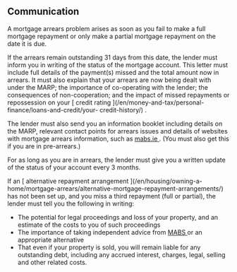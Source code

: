 ##  Communication

A mortgage arrears problem arises as soon as you fail to make a full mortgage
repayment or only make a partial mortgage repayment on the date it is due.

If the arrears remain outstanding 31 days from this date, the lender must
inform you in writing of the status of the mortgage account. This letter must
include full details of the payment(s) missed and the total amount now in
arrears. It must also explain that your arrears are now being dealt with under
the MARP; the importance of co-operating with the lender; the consequences of
non-cooperation; and the impact of missed repayments or repossession on your [
credit rating ](/en/money-and-tax/personal-finance/loans-and-credit/your-
credit-history/) .

The lender must also send you an information booklet including details on the
MARP, relevant contact points for arrears issues and details of websites with
mortgage arrears information, such as [ mabs.ie ](http://www.mabs.ie/) . (You
must also get this if you are in pre-arrears.)

For as long as you are in arrears, the lender must give you a written update
of the status of your account every 3 months.

If an [ alternative repayment arrangement ](/en/housing/owning-a-
home/mortgage-arrears/alternative-mortgage-repayment-arrangements/) has not
been set up, and you miss a third repayment (full or partial), the lender must
tell you the following in writing:

  * The potential for legal proceedings and loss of your property, and an estimate of the costs to you of such proceedings 
  * The importance of taking independent advice from [ MABS ](http://www.mabs.ie) or an appropriate alternative 
  * That even if your property is sold, you will remain liable for any outstanding debt, including any accrued interest, charges, legal, selling and other related costs. 
